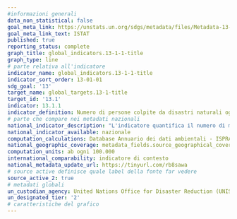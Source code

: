 ```yaml
---
#informazioni generali
data_non_statistical: false
goal_meta_link: https://unstats.un.org/sdgs/metadata/files/Metadata-13-01-01.pdf
goal_meta_link_text: ISTAT
published: true
reporting_status: complete
graph_title: global_indicators.13-1-1-title
graph_type: line
# parte relativa all'indicatore
indicator_name: global_indicators.13-1-1-title
indicator_sort_order: 13-01-01
sdg_goal: '13'
target_name: global_targets.13-1-title
target_id: '13.1'
indicator: 13.1.1
indicator_definition: Numero di persone colpite da disastri naturali ogni 100.000 abitanti, per frane e alluvioni o allagamenti)
# parte che compare nei metadati nazionali
national_indicator_description: "L'indicatore quantifica il numero di morti e persone disperse legati ai principali eventi franosi o alluvionali verificatesi sul territorio nazionale"
national_indicator_available: nazionale
computation_calculations: Database Annuario dei dati ambientali - ISPRA (PSN:APA-00032)
national_geographic_coverage: metadata_fields.source_geographical_coverage_1
computation_units: ab ogni 100.000
international_comparability: indicatore di contesto
national_metadata_update_url: https://tinyurl.com/rb8sawa
# source active definisce quale label della fonte far vedere
source_active_2: true
# metadati globali
un_custodian_agency: United Nations Office for Disaster Reduction (UNISDR)
un_designated_tier: '2'
# caratteristiche del grafico
---
```

